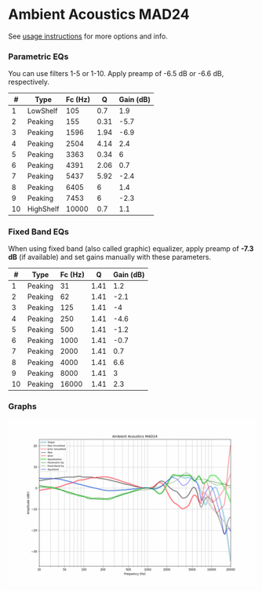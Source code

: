 # Ambient Acoustics MAD24
See [usage instructions](https://github.com/jaakkopasanen/AutoEq#usage) for more options and info.

### Parametric EQs
You can use filters 1-5 or 1-10. Apply preamp of -6.5 dB or -6.6 dB, respectively.

|   # | Type      |   Fc (Hz) |    Q |   Gain (dB) |
|-----|-----------|-----------|------|-------------|
|   1 | LowShelf  |       105 | 0.7  |         1.9 |
|   2 | Peaking   |       155 | 0.31 |        -5.7 |
|   3 | Peaking   |      1596 | 1.94 |        -6.9 |
|   4 | Peaking   |      2504 | 4.14 |         2.4 |
|   5 | Peaking   |      3363 | 0.34 |         6   |
|   6 | Peaking   |      4391 | 2.06 |         0.7 |
|   7 | Peaking   |      5437 | 5.92 |        -2.4 |
|   8 | Peaking   |      6405 | 6    |         1.4 |
|   9 | Peaking   |      7453 | 6    |        -2.3 |
|  10 | HighShelf |     10000 | 0.7  |         1.1 |

### Fixed Band EQs
When using fixed band (also called graphic) equalizer, apply preamp of **-7.3 dB** (if available) and set gains manually with these parameters.

|   # | Type    |   Fc (Hz) |    Q |   Gain (dB) |
|-----|---------|-----------|------|-------------|
|   1 | Peaking |        31 | 1.41 |         1.2 |
|   2 | Peaking |        62 | 1.41 |        -2.1 |
|   3 | Peaking |       125 | 1.41 |        -4   |
|   4 | Peaking |       250 | 1.41 |        -4.6 |
|   5 | Peaking |       500 | 1.41 |        -1.2 |
|   6 | Peaking |      1000 | 1.41 |        -0.7 |
|   7 | Peaking |      2000 | 1.41 |         0.7 |
|   8 | Peaking |      4000 | 1.41 |         6.6 |
|   9 | Peaking |      8000 | 1.41 |         3   |
|  10 | Peaking |     16000 | 1.41 |         2.3 |

### Graphs
![](./Ambient%20Acoustics%20MAD24.png)
